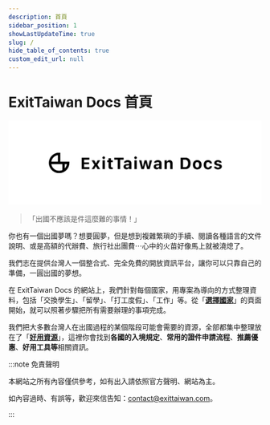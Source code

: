 ```yaml
---
description: 首頁
sidebar_position: 1
showLastUpdateTime: true
slug: /
hide_table_of_contents: true
custom_edit_url: null
---
```


# ExitTaiwan Docs 首頁

![](docs-banner-homepage.webp)

> 「出國不應該是件這麼難的事情！」

你也有一個出國夢嗎？想要圓夢，但是想到複雜繁瑣的手續、閱讀各種語言的文件說明、或是高額的代辦費、旅行社出團費⋯心中的火苗好像馬上就被澆熄了。

我們志在提供台灣人一個整合式、完全免費的開放資訊平台，讓你可以只靠自己的準備，一圓出國的夢想。

在 ExitTaiwan Docs 的網站上，我們針對每個國家，用專案為導向的方式整理資料，包括「交換學生」、「留學」、「打工度假」、「工作」等。從「[**選擇國家**](/選擇國家)」的頁面開始，就可以照著步驟把所有需要辦理的事項完成。

我們把大多數台灣人在出國過程的某個階段可能會需要的資源，全部都集中整理放在了「[**好用資源**](/好用資源)」，這裡你會找到**各國的入境規定**、**常用的證件申請流程**、**推薦優惠**、**好用工具等**相關資訊。

:::note 免責聲明

本網站之所有內容僅供參考，如有出入請依照官方聲明、網站為主。

如內容過時、有誤等，歡迎來信告知：contact@exittaiwan.com。

:::

